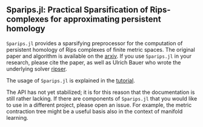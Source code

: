 ## Sparips.jl: Practical Sparsification of Rips-complexes for approximating persistent homology

`Sparips.jl` provides a sparsifying preprocessor for the computation of persistent homology of Rips complexes of finite metric spaces. The original paper and algorithm is available on the [arxiv](https://arxiv.org/abs/1807.09982). If you use `Sparips.jl` in your research, please cite the paper, as well as Ulrich Bauer who wrote the underlying solver [ripser](https://github.com/Ripser/ripser). 

The usage of `Sparips.jl` is explained in the [tutorial](./docs/sparips_tutorial.html). 

The API has not yet stabilized; it is for this reason that the documentation is still rather lacking. If there are components of `Sparips.jl` that you would like to use in a different project, please open an issue. For example, the metric contraction tree might be a useful basis also in the context of manifold learning.
